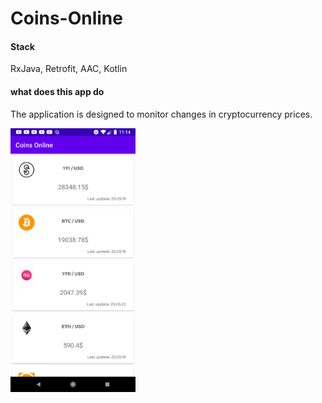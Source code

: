 # Coins-Online

#### Stack
RxJava, Retrofit, AAC, Kotlin

#### what does this app do
The application is designed to monitor changes in cryptocurrency prices.

<a href="url"><img src="https://github.com/johnzieman/Coins-Online/blob/main/Screenshot_1607112848.png" width="200" ></a>
